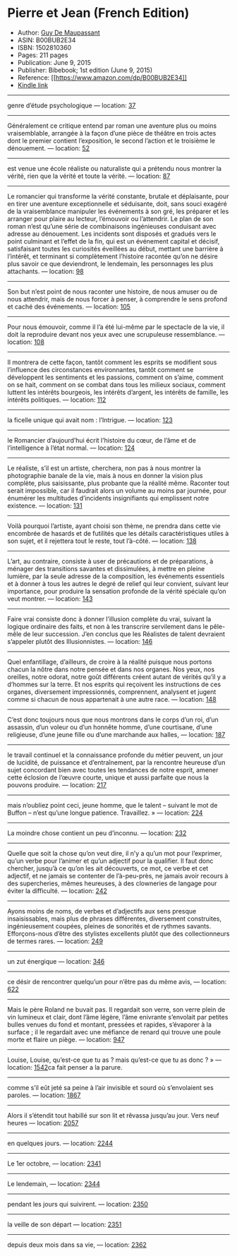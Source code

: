 # Pierre et Jean (French Edition)

* Author: [Guy De Maupassant](https://www.amazon.comundefined)
* ASIN: B00BUB2E34
* ISBN: 1502810360
* Pages: 211 pages
* Publication: June 9, 2015
* Publisher: Bibebook; 1st edition (June 9, 2015)
* Reference: [[https://www.amazon.com/dp/B00BUB2E34]]
* [Kindle link](kindle://book?action=open&asin=B00BUB2E34)


---
genre d’étude psychologique — location: [37](kindle://book?action=open&asin=B00BUB2E34&location=37)

---
Généralement ce critique entend par roman une aventure plus ou moins vraisemblable, arrangée à la façon d’une pièce de théâtre en trois actes dont le premier contient l’exposition, le second l’action et le troisième le dénouement. — location: [52](kindle://book?action=open&asin=B00BUB2E34&location=52)

---
est venue une école réaliste ou naturaliste qui a prétendu nous montrer la vérité, rien que la vérité et toute la vérité. — location: [87](kindle://book?action=open&asin=B00BUB2E34&location=87)

---
Le romancier qui transforme la vérité constante, brutale et déplaisante, pour en tirer une aventure exceptionnelle et séduisante, doit, sans souci exagéré de la vraisemblance manipuler les événements à son gré, les préparer et les arranger pour plaire au lecteur, l’émouvoir ou l’attendrir. Le plan de son roman n’est qu’une série de combinaisons ingénieuses conduisant avec adresse au dénouement. Les incidents sont disposés et gradués vers le point culminant et l’effet de la fin, qui est un événement capital et décisif, satisfaisant toutes les curiosités éveillées au début, mettant une barrière à l’intérêt, et terminant si complètement l’histoire racontée qu’on ne désire plus savoir ce que deviendront, le lendemain, les personnages les plus attachants. — location: [98](kindle://book?action=open&asin=B00BUB2E34&location=98)

---
Son but n’est point de nous raconter une histoire, de nous amuser ou de nous attendrir, mais de nous forcer à penser, à comprendre le sens profond et caché des événements. — location: [105](kindle://book?action=open&asin=B00BUB2E34&location=105)

---
Pour nous émouvoir, comme il l’a été lui-même par le spectacle de la vie, il doit la reproduire devant nos yeux avec une scrupuleuse ressemblance. — location: [108](kindle://book?action=open&asin=B00BUB2E34&location=108)

---
Il montrera de cette façon, tantôt comment les esprits se modifient sous l’influence des circonstances environnantes, tantôt comment se développent les sentiments et les passions, comment on s’aime, comment on se hait, comment on se combat dans tous les milieux sociaux, comment luttent les intérêts bourgeois, les intérêts d’argent, les intérêts de famille, les intérêts politiques. — location: [112](kindle://book?action=open&asin=B00BUB2E34&location=112)

---
la ficelle unique qui avait nom : l’Intrigue. — location: [123](kindle://book?action=open&asin=B00BUB2E34&location=123)

---
le Romancier d’aujourd’hui écrit l’histoire du cœur, de l’âme et de l’intelligence à l’état normal. — location: [124](kindle://book?action=open&asin=B00BUB2E34&location=124)

---
Le réaliste, s’il est un artiste, cherchera, non pas à nous montrer la photographie banale de la vie, mais à nous en donner la vision plus complète, plus saisissante, plus probante que la réalité même. Raconter tout serait impossible, car il faudrait alors un volume au moins par journée, pour énumérer les multitudes d’incidents insignifiants qui emplissent notre existence. — location: [131](kindle://book?action=open&asin=B00BUB2E34&location=131)

---
Voilà pourquoi l’artiste, ayant choisi son thème, ne prendra dans cette vie encombrée de hasards et de futilités que les détails caractéristiques utiles à son sujet, et il rejettera tout le reste, tout l’à-côté. — location: [138](kindle://book?action=open&asin=B00BUB2E34&location=138)

---
L’art, au contraire, consiste à user de précautions et de préparations, à ménager des transitions savantes et dissimulées, à mettre en pleine lumière, par la seule adresse de la composition, les événements essentiels et à donner à tous les autres le degré de relief qui leur convient, suivant leur importance, pour produire la sensation profonde de la vérité spéciale qu’on veut montrer. — location: [143](kindle://book?action=open&asin=B00BUB2E34&location=143)

---
Faire vrai consiste donc à donner l’illusion complète du vrai, suivant la logique ordinaire des faits, et non à les transcrire servilement dans le pêle-mêle de leur succession. J’en conclus que les Réalistes de talent devraient s’appeler plutôt des Illusionnistes. — location: [146](kindle://book?action=open&asin=B00BUB2E34&location=146)

---
Quel enfantillage, d’ailleurs, de croire à la réalité puisque nous portons chacun la nôtre dans notre pensée et dans nos organes. Nos yeux, nos oreilles, notre odorat, notre goût différents créent autant de vérités qu’il y a d’hommes sur la terre. Et nos esprits qui reçoivent les instructions de ces organes, diversement impressionnés, comprennent, analysent et jugent comme si chacun de nous appartenait à une autre race. — location: [148](kindle://book?action=open&asin=B00BUB2E34&location=148)

---
C’est donc toujours nous que nous montrons dans le corps d’un roi, d’un assassin, d’un voleur ou d’un honnête homme, d’une courtisane, d’une religieuse, d’une jeune fille ou d’une marchande aux halles, — location: [187](kindle://book?action=open&asin=B00BUB2E34&location=187)

---
le travail continuel et la connaissance profonde du métier peuvent, un jour de lucidité, de puissance et d’entraînement, par la rencontre heureuse d’un sujet concordant bien avec toutes les tendances de notre esprit, amener cette éclosion de l’œuvre courte, unique et aussi parfaite que nous la pouvons produire. — location: [217](kindle://book?action=open&asin=B00BUB2E34&location=217)

---
mais n’oubliez point ceci, jeune homme, que le talent – suivant le mot de Buffon – n’est qu’une longue patience. Travaillez. » — location: [224](kindle://book?action=open&asin=B00BUB2E34&location=224)

---
La moindre chose contient un peu d’inconnu. — location: [232](kindle://book?action=open&asin=B00BUB2E34&location=232)

---
Quelle que soit la chose qu’on veut dire, il n’y a qu’un mot pour l’exprimer, qu’un verbe pour l’animer et qu’un adjectif pour la qualifier. Il faut donc chercher, jusqu’à ce qu’on les ait découverts, ce mot, ce verbe et cet adjectif, et ne jamais se contenter de l’à-peu-près, ne jamais avoir recours à des supercheries, mêmes heureuses, à des clowneries de langage pour éviter la difficulté. — location: [242](kindle://book?action=open&asin=B00BUB2E34&location=242)

---
Ayons moins de noms, de verbes et d’adjectifs aux sens presque insaisissables, mais plus de phrases différentes, diversement construites, ingénieusement coupées, pleines de sonorités et de rythmes savants. Efforçons-nous d’être des stylistes excellents plutôt que des collectionneurs de termes rares. — location: [249](kindle://book?action=open&asin=B00BUB2E34&location=249)

---
un zut énergique — location: [346](kindle://book?action=open&asin=B00BUB2E34&location=346)

---
ce désir de rencontrer quelqu’un pour n’être pas du même avis, — location: [622](kindle://book?action=open&asin=B00BUB2E34&location=622)

---
Mais le père Roland ne buvait pas. Il regardait son verre, son verre plein de vin lumineux et clair, dont l’âme légère, l’âme enivrante s’envolait par petites bulles venues du fond et montant, pressées et rapides, s’évaporer à la surface ; il le regardait avec une méfiance de renard qui trouve une poule morte et flaire un piège. — location: [947](kindle://book?action=open&asin=B00BUB2E34&location=947)

---
Louise, Louise, qu’est-ce que tu as ? mais qu’est-ce que tu as donc ? » — location: [1542](kindle://book?action=open&asin=B00BUB2E34&location=1542)ca fait penser a la parure.

---
comme s’il eût jeté sa peine à l’air invisible et sourd où s’envolaient ses paroles. — location: [1867](kindle://book?action=open&asin=B00BUB2E34&location=1867)

---
Alors il s’étendit tout habillé sur son lit et rêvassa jusqu’au jour. Vers neuf heures — location: [2057](kindle://book?action=open&asin=B00BUB2E34&location=2057)

---
en quelques jours. — location: [2244](kindle://book?action=open&asin=B00BUB2E34&location=2244)

---
Le 1er octobre, — location: [2341](kindle://book?action=open&asin=B00BUB2E34&location=2341)

---
Le lendemain, — location: [2344](kindle://book?action=open&asin=B00BUB2E34&location=2344)

---
pendant les jours qui suivirent. — location: [2350](kindle://book?action=open&asin=B00BUB2E34&location=2350)

---
la veille de son départ — location: [2351](kindle://book?action=open&asin=B00BUB2E34&location=2351)

---
depuis deux mois dans sa vie, — location: [2362](kindle://book?action=open&asin=B00BUB2E34&location=2362)

